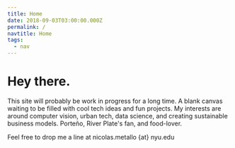 ```yaml
---
title: Home
date: 2018-09-03T03:00:00.000Z
permalink: /
navtitle: Home
tags:
  - nav
---
```

# Hey there.

This site will probably be work in progress for a long time. A blank canvas waiting to be filled with cool tech ideas and fun projects. My interests are around computer vision, urban tech, data science, and creating sustainable business models. Porteño, River Plate's fan, and food-lover.

Feel free to drop me a line at nicolas.metallo {at} nyu.edu
